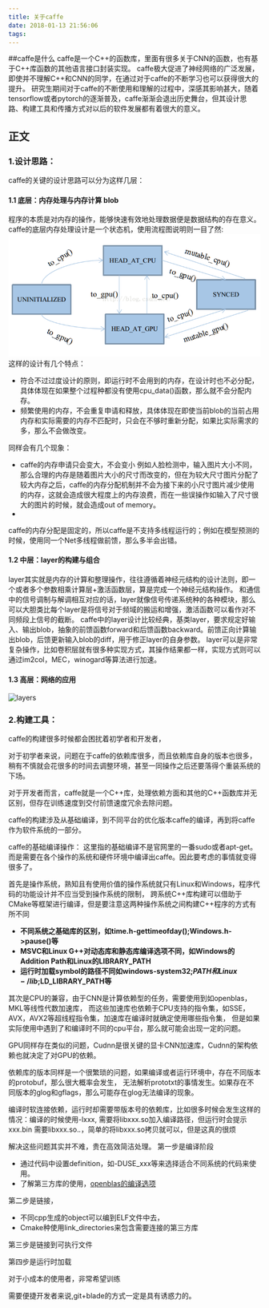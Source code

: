 ```yaml
---
title: 关于caffe
date: 2018-01-13 21:56:06
tags:
---
```

##caffe是什么
caffe是一个C++的函数库，里面有很多关于CNN的函数，也有基于C++库函数的其他语言接口封装实现。
caffe极大促进了神经网络的广泛发展，即使并不理解C++和CNN的同学，在通过对于caffe的不断学习也可以获得很大的提升。
研究生期间对于caffe的不断使用和理解的过程中，深感其影响甚大，随着tensorflow或者pytorch的逐渐普及，caffe渐渐会退出历史舞台，但其设计思路、构建工具和传播方式对以后的软件发展都有着很大的意义。
## 正文
### 1.设计思路：
caffe的关键的设计思路可以分为这样几层：
#### 1.1 底层：内存处理与内存计算 blob 
程序的本质是对内存的操作，能够快速有效地处理数据便是数据结构的存在意义。
caffe的底层内存处理设计是一个状态机，使用流程图说明则一目了然:
![blob_machine](/images/blob_machine.png)	
这样的设计有几个特点：
+ 符合不过过度设计的原则，即运行时不会用到的内存，在设计时也不必分配，具体体现在如果整个过程种都没有使用cpu_data()函数，那么就不会分配内存。
+ 频繁使用的内存，不会重复申请和释放，具体体现在即使当前blob的当前占用内存和实际需要的内存不匹配时，只会在不够时重新分配，如果比实际需求的多，那么不会做改变。

同样会有几个现象：
+ caffe的内存申请只会变大，不会变小
例如人脸检测中，输入图片大小不同，那么合理的内存是随着图片大小的尺寸而改变的，但在为较大尺寸图片分配了较大内存之后，caffe的内存分配机制并不会为接下来的小尺寸图片减少使用的内存，这就会造成很大程度上的内存浪费，而在一些误操作如输入了尺寸很大的图片的时候，就会造成out of memory。
+
caffe的内存分配是固定的，所以caffe是不支持多线程运行的；例如在模型预测的时候，使用同一个Net多线程做前馈，那么多半会出错。

#### 1.2 中层：layer的构建与组合
layer其实就是内存的计算和整理操作，往往遵循着神经元结构的设计法则，即一个或者多个参数相乘计算层+激活函数层，算是完成一个神经元结构操作。
和通信中的信号调制与解调相互对应的话，layer就像信号传递系统种的各种模块，那么可以大胆类比每个layer是将信号对于频域的搬运和增强，激活函数可以看作对不同频段上信号的截断。
caffe中的layer设计比较经典，基类layer，要求规定好输入、输出blob，抽象的前馈函数forward和后馈函数backward。前馈正向计算输出blob，后馈更新输入blob的diff，用于修正layer的自身参数。
layer可以是非常复杂操作，比如卷积层就有很多种实现方式，其操作结果都一样，实现方式则可以通过im2col，MEC，winogard等算法进行加速。

#### 1.3 高层：网络的应用
![layers](/images/layers_caffe)

### 2.构建工具：
caffe的构建很多时候都会困扰着初学者和开发者，

对于初学者来说，问题在于caffe的依赖库很多，而且依赖库自身的版本也很多，稍有不慎就会花很多的时间去调整环境，甚至一同操作之后还要落得个重装系统的下场。

对于开发者而言，caffe就是一个C++库，处理依赖方面和其他的C++函数库并无区别，但存在训练速度到交付前馈速度冗余去除问题。

caffe的构建涉及从基础编译，到不同平台的优化版本caffe的编译，再到将caffe作为软件系统的一部分。

caffe的基础编译操作：
这里指的基础编译不是官网里的一番sudo或者apt-get。
而是需要在各个操作的系统和硬件环境中编译出caffe。因此要考虑的事情就变得很多了。

首先是操作系统，熟知且有使用价值的操作系统就只有Linux和Windows，程序代码的功能设计并不应当受到操作系统的限制，
跨系统C++库构建可以借助于CMake等框架进行编译，但是要注意这两种操作系统之间构建C++程序的方式有所不同
+ **不同系统之基础库的区别，如time.h-gettimeofday();Windows.h->pause()等**
+ **MSVC和Linux G++对动态库和静态库编译选项不同，如Windows的Addition Path和Linux的LIBRARY_PATH**
+ **运行时加载symbol的路径不同如windows-system32;$PATH和Linux-/lib;$LD_LIBRARY_PATH等**

其次是CPU的兼容，由于CNN是计算依赖型的任务，需要使用到如openblas，MKL等线性代数加速库，
而这些加速库也依赖于CPU支持的指令集，如SSE，AVX，AVX2等超线程指令集，加速库在编译时就确定使用哪些指令集，
但是如果实际使用中遇到了和编译时不同的cpu平台，那么就可能会出现一定的问题。

GPU同样存在类似的问题，Cudnn是很关键的显卡CNN加速库，Cudnn的架构依赖也就决定了对GPU的依赖。

依赖库的版本同样是一个很繁琐的问题，如果编译或者运行环境中，存在不同版本的protobuf，那么很大概率会发生，
无法解析prototxt的事情发生。如果存在不同版本的glog和gflags，那么可能存在glog无法编译的现象。

编译时软连接依赖，运行时却需要带版本号的依赖库，比如很多时候会发生这样的情况：编译的时候使用-lxxx,
需要将libxxx.so加入编译路径，但运行时会提示xxx.bin 需要libxxx.so.*.*，简单的将libxxx.so拷贝就可以，但是这真的很烦


解决这些问题其实并不难，贵在高效简洁处理。
第一步是编译阶段
+ 通过代码中设置definition，如-DUSE_xxx等来选择适合不同系统的代码来使用。
+ 了解第三方库的使用，[openblas的编译选项](https://my.oschina.net/xianyi/blog/101897)


第二步是链接，
+ 不同cpp生成的object可以编到ELF文件中去，
+ Cmake种使用link_directories来包含需要连接的第三方库

第三步是链接到可执行文件

第四步是运行时加载

对于小成本的使用者，非常希望训练

需要便捷开发者来说,git+blade的方式一定是具有诱惑力的。

